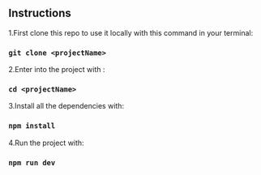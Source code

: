 ## Instructions

1.First clone this repo to use it locally with this command in your terminal:

### `git clone <projectName>`

2.Enter into the project with :

### `cd <projectName>`

3.Install all the dependencies with:

### `npm install`

4.Run the project with:

### `npm run dev`
